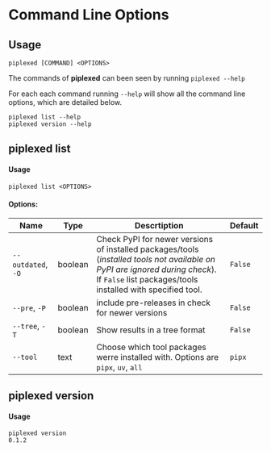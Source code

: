 # Command Line Options


## Usage

```console
piplexed [COMMAND] <OPTIONS>
```

The commands of **piplexed** can been seen by running `piplexed --help`

For each each command running `--help` will show all the command line options, which are detailed below.
```shell
piplexed list --help
piplexed version --help
```

## piplexed list

#### Usage

```console
piplexed list <OPTIONS>
```

#### Options:

|**Name**|**Type**|**Descrtiption**|**Default**|
|---|---|---|---|
`--outdated`, `-O`|boolean|Check PyPI for newer versions of installed packages/tools (*installed tools not available on PyPI are ignored during check*). If `False` list packages/tools installed with specified tool.| `False`
`--pre`, `-P`|boolean|include pre-releases in check for newer versions|`False`
`--tree`, `-T`|boolean|Show results in a tree format|`False`
`--tool`|text|Choose which tool packages werre installed with. Options are `pipx`, `uv`, `all`|`pipx`


## piplexed version

#### Usage

```console
piplexed version
0.1.2
```